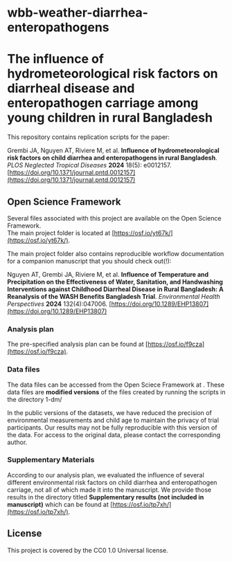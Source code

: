 # wbb-weather-diarrhea-enteropathogens
# The influence of hydrometeorological risk factors on diarrheal disease and enteropathogen carriage among young children in rural Bangladesh

This repository contains replication scripts for the paper:

Grembi JA, Nguyen AT, Riviere M, et al. **Influence of hydrometeorological risk factors on child diarrhea and enteropathogens in rural Bangladesh**. _PLOS Neglected Tropical Diseases_ **2024** 18(5): e0012157.
[https://doi.org/10.1371/journal.pntd.0012157](https://doi.org/10.1371/journal.pntd.0012157)


## Open Science Framework
Several files associated with this project are available on the Open Science Framework.  
The main project folder is located at [https://osf.io/yt67k/](https://osf.io/yt67k/). 

The main project folder also contains reproducible workflow documentation for a companion manuscript that you should check out(!):

Nguyen AT, Grembi JA, Riviere M, et al. **Influence of Temperature and Precipitation on the Effectiveness of Water, Sanitation, and Handwashing Interventions against Childhood Diarrheal Disease in Rural Bangladesh: A Reanalysis of the WASH Benefits Bangladesh Trial**. _Environmental Health Perspectives_ **2024** 132(4):047006.
[https://doi.org/10.1289/EHP13807](https://doi.org/10.1289/EHP13807) 

### Analysis plan
The pre-specified analysis plan can be found at [https://osf.io/f9cza](https://osf.io/f9cza).

### Data files
The data files can be accessed from the Open Sciece Framework at .
These data files are **modified versions** of the files created by running the scripts in the directory 1-dm/

In the public versions of the datasets, we have reduced the precision of environmental measurements and child age to maintain the privacy of trial participants. Our results may not be fully reproducible with this version of the data. For access to the original data, please contact the corresponding author.

### Supplementary Materials
According to our analysis plan, we evaluated the influence of several different environmental risk factors on child diarrhea and enteropathogen carriage, not all of which made it into the manuscript.  We provide those results in the directory titled **Supplementary results (not included in manuscript)** which can be found at [https://osf.io/tp7xh/](https://osf.io/tp7xh/). 
 
## License
This project is covered by the CC0 1.0 Universal license.
